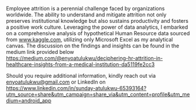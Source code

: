 Employee attrition is a perennial challenge faced by organizations worldwide. The ability to understand and mitigate attrition not only preserves institutional knowledge but also sustains productivity and fosters a positive work culture. 
Leveraging the power of data analytics, I embarked on a comprehensive analysis of hypothetical Human Resource data sourced from www.kaggle.com, utilizing only Microsoft Excel as my analytical canvas.
The discussion on the findings and insights can be found in the medium link provided below 
https://medium.com/@enyoatulukwu/deciphering-hr-attrition-in-healthcare-insights-from-a-medical-institution-da5119fe2cc3

Should you require additional information, kindly reach out via enyoatulukwu@gmail.com or LinkedIn on https://www.linkedin.com/in/sunday-atulukwu-65393164?utm_source=share&utm_campaign=share_via&utm_content=profile&utm_medium=android_app
